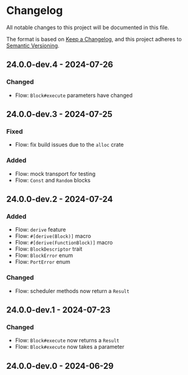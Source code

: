 # Changelog

All notable changes to this project will be documented in this file.

The format is based on [Keep a Changelog](https://keepachangelog.com/en/1.0.0/),
and this project adheres to [Semantic Versioning](https://semver.org/spec/v2.0.0.html).

## 24.0.0-dev.4 - 2024-07-26
### Changed
- Flow: `Block#execute` parameters have changed

## 24.0.0-dev.3 - 2024-07-25
### Fixed
- Flow: fix build issues due to the `alloc` crate
### Added
- Flow: mock transport for testing
- Flow: `Const` and `Random` blocks

## 24.0.0-dev.2 - 2024-07-24
### Added
- Flow: `derive` feature
- Flow: `#[derive(Block)]` macro
- Flow: `#[derive(FunctionBlock)]` macro
- Flow: `BlockDescriptor` trait
- Flow: `BlockError` enum
- Flow: `PortError` enum
### Changed
- Flow: scheduler methods now return a `Result`

## 24.0.0-dev.1 - 2024-07-23
### Changed
- Flow: `Block#execute` now returns a `Result`
- Flow: `Block#execute` now takes a parameter

## 24.0.0-dev.0 - 2024-06-29
